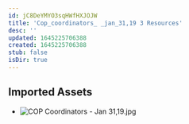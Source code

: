 ```yaml
---
id: jC8DeYMYO3sqHWfHXJOJW
title: 'Cop_coordinators_ _jan_31,19 3 Resources'
desc: ''
updated: 1645225706388
created: 1645225706388
stub: false
isDir: true
---
```

## Imported Assets
- ![COP Coordinators - Jan 31,19.jpg](/assets/cop-coordinators---jan-31,19.jpg)
